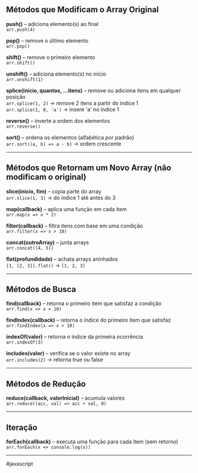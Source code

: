 
## Métodos que Modificam o Array Original

**push()** – adiciona elemento(s) ao final  
`arr.push(4)`

**pop()** – remove o último elemento  
`arr.pop()`

**shift()** – remove o primeiro elemento  
`arr.shift()`

**unshift()** – adiciona elemento(s) no início  
`arr.unshift(1)`

**splice(início, quantos, ...itens)** – remove ou adiciona itens em qualquer posição  
`arr.splice(1, 2)` → remove 2 itens a partir do índice 1  
`arr.splice(1, 0, 'a')` → insere 'a' no índice 1

**reverse()** – inverte a ordem dos elementos  
`arr.reverse()`

**sort()** – ordena os elementos (alfabética por padrão)  
`arr.sort((a, b) => a - b)` → ordem crescente

---

## Métodos que Retornam um Novo Array (não modificam o original)

**slice(início, fim)** – copia parte do array  
`arr.slice(1, 3)` → do índice 1 até antes do 3

**map(callback)** – aplica uma função em cada item  
`arr.map(x => x * 2)`

**filter(callback)** – filtra itens com base em uma condição  
`arr.filter(x => x > 10)`

**concat(outroArray)** – junta arrays  
`arr.concat([4, 5])`

**flat(profundidade)** – achata arrays aninhados  
`[1, [2, 3]].flat()` → `[1, 2, 3]`

---

## Métodos de Busca

**find(callback)** – retorna o primeiro item que satisfaz a condição  
`arr.find(x => x > 10)`

**findIndex(callback)** – retorna o índice do primeiro item que satisfaz  
`arr.findIndex(x => x > 10)`

**indexOf(valor)** – retorna o índice da primeira ocorrência  
`arr.indexOf(3)`

**includes(valor)** – verifica se o valor existe no array  
`arr.includes(2)` → retorna true ou false

---

## Métodos de Redução

**reduce(callback, valorInicial)** – acumula valores  
`arr.reduce((acc, val) => acc + val, 0)`

---

## Iteração

**forEach(callback)** – executa uma função para cada item (sem retorno)  
`arr.forEach(x => console.log(x))`

---

#javascript 